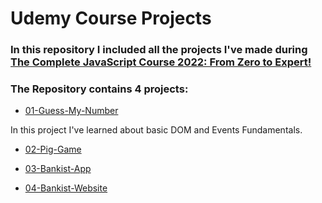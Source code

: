 # Udemy Course Projects

### In this repository I included all the projects I've made during [The Complete JavaScript Course 2022: From Zero to Expert!](https://www.udemy.com/course/the-complete-javascript-course/)

### The Repository contains 4 projects:

- [01-Guess-My-Number](https://github.com/AlbuGeorge/javascript-apps-course/tree/main/01-Guess-My-Number)

In this project I've learned about basic DOM and Events Fundamentals.

- [02-Pig-Game](https://github.com/AlbuGeorge/javascript-apps-course/tree/main/02-Pig-Game)

- [03-Bankist-App](https://github.com/AlbuGeorge/javascript-apps-course/tree/main/03-Bankist-App)

- [04-Bankist-Website](https://github.com/AlbuGeorge/javascript-apps-course/tree/main/04-Bankist-Website)
